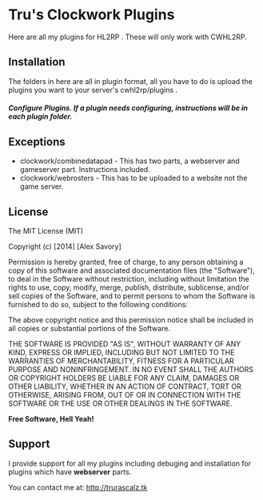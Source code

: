 Tru's Clockwork Plugins
=========

Here are all my plugins for HL2RP . These will only work with CWHL2RP.


Installation
--------------

The folders in here are all in plugin format, all you have to do is upload the plugins you want to your server's cwhl2rp/plugins .

##### Configure Plugins. If a plugin needs configuring, instructions will be in each plugin folder.

Exceptions 
--------------
* clockwork/combinedatapad - This has two parts, a webserver and gameserver part. Instructions included.
* clockwork/webrosters - This has to be uploaded to a website not the game server.



License
----

The MIT License (MIT)

Copyright (c) [2014] [Alex Savory]

Permission is hereby granted, free of charge, to any person obtaining a copy
of this software and associated documentation files (the "Software"), to deal
in the Software without restriction, including without limitation the rights
to use, copy, modify, merge, publish, distribute, sublicense, and/or sell
copies of the Software, and to permit persons to whom the Software is
furnished to do so, subject to the following conditions:

The above copyright notice and this permission notice shall be included in all
copies or substantial portions of the Software.

THE SOFTWARE IS PROVIDED "AS IS", WITHOUT WARRANTY OF ANY KIND, EXPRESS OR
IMPLIED, INCLUDING BUT NOT LIMITED TO THE WARRANTIES OF MERCHANTABILITY,
FITNESS FOR A PARTICULAR PURPOSE AND NONINFRINGEMENT. IN NO EVENT SHALL THE
AUTHORS OR COPYRIGHT HOLDERS BE LIABLE FOR ANY CLAIM, DAMAGES OR OTHER
LIABILITY, WHETHER IN AN ACTION OF CONTRACT, TORT OR OTHERWISE, ARISING FROM,
OUT OF OR IN CONNECTION WITH THE SOFTWARE OR THE USE OR OTHER DEALINGS IN THE
SOFTWARE.


**Free Software, Hell Yeah!**

Support
----
I provide support for all my plugins including debuging and installation for plugins which have **webserver** parts.

You can contact me at: http://trurascalz.tk


    
